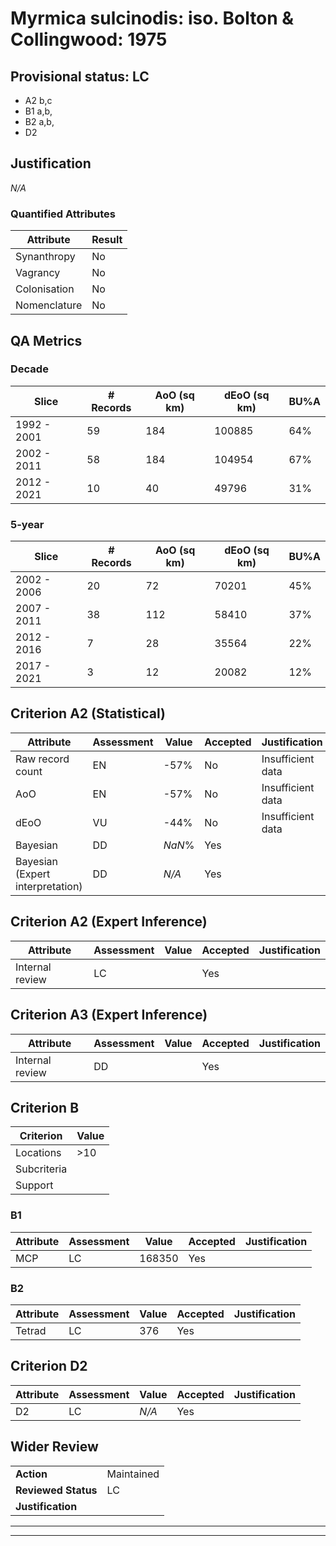 # Myrmica sulcinodis: iso. Bolton & Collingwood: 1975
## Provisional status: LC
- A2 b,c
- B1 a,b, 
- B2 a,b, 
- D2

## Justification
*N/A*
### Quantified Attributes
|Attribute|Result|
|---|---|
|Synanthropy|No|
|Vagrancy|No|
|Colonisation|No|
|Nomenclature|No|
## QA Metrics
### Decade
| Slice | # Records | AoO (sq km) | dEoO (sq km) |BU%A |
|---|---|---|---|---|
|1992 - 2001|59|184|100885|64%|
|2002 - 2011|58|184|104954|67%|
|2012 - 2021|10|40|49796|31%|
### 5-year
| Slice | # Records | AoO (sq km) | dEoO (sq km) |BU%A |
|---|---|---|---|---|
|2002 - 2006|20|72|70201|45%|
|2007 - 2011|38|112|58410|37%|
|2012 - 2016|7|28|35564|22%|
|2017 - 2021|3|12|20082|12%|
## Criterion A2 (Statistical)
|Attribute|Assessment|Value|Accepted|Justification
|---|---|---|---|---|
|Raw record count|EN|-57%|No|Insufficient data|
|AoO|EN|-57%|No|Insufficient data|
|dEoO|VU|-44%|No|Insufficient data|
|Bayesian|DD|*NaN*%|Yes||
|Bayesian (Expert interpretation)|DD|*N/A*|Yes||
## Criterion A2 (Expert Inference)
|Attribute|Assessment|Value|Accepted|Justification
|---|---|---|---|---|
|Internal review|LC||Yes||
## Criterion A3 (Expert Inference)
|Attribute|Assessment|Value|Accepted|Justification
|---|---|---|---|---|
|Internal review|DD||Yes||
## Criterion B
|Criterion| Value|
|---|---|
|Locations|>10|
|Subcriteria||
|Support||
### B1
|Attribute|Assessment|Value|Accepted|Justification
|---|---|---|---|---|
|MCP|LC|168350|Yes||
### B2
|Attribute|Assessment|Value|Accepted|Justification
|---|---|---|---|---|
|Tetrad|LC|376|Yes||
## Criterion D2
|Attribute|Assessment|Value|Accepted|Justification
|---|---|---|---|---|
|D2|LC|*N/A*|Yes||
## Wider Review
|  |  |
|---|---|
|**Action**|Maintained|
|**Reviewed Status**|LC|
|**Justification**||
---
 ---
 <br><br>
 
